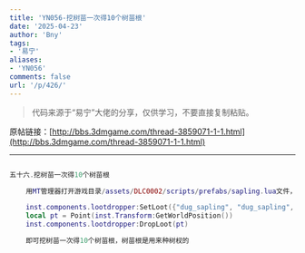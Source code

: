 ```yaml
---
title: 'YN056-挖树苗一次得10个树苗根'
date: '2025-04-23'
author: 'Bny'
tags:
- '易宁'
aliases:
- 'YN056'
comments: false
url: '/p/426/'
---
```


> 代码来源于“易宁”大佬的分享，仅供学习，不要直接复制粘贴。

原帖链接：[http://bbs.3dmgame.com/thread-3859071-1-1.html](http://bbs.3dmgame.com/thread-3859071-1-1.html)

---

```lua  

五十六.挖树苗一次得10个树苗根

	用MT管理器打开游戏目录/assets/DLC0002/scripts/prefabs/sapling.lua文件，在inst:Remove()的下一行插入以下内容：

	inst.components.lootdropper:SetLoot({"dug_sapling", "dug_sapling", "dug_sapling", "dug_sapling", "dug_sapling", "dug_sapling", "dug_sapling", "dug_sapling", "dug_sapling"})
	local pt = Point(inst.Transform:GetWorldPosition())
	inst.components.lootdropper:DropLoot(pt)

	即可挖树苗一次得10个树苗根，树苗根是用来种树杈的

```  

